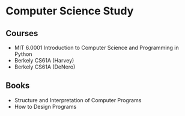 # Computer Science Study

## Courses
- MIT 6.0001 Introduction to Computer Science and Programming in Python
- Berkely CS61A (Harvey)
- Berkely CS61A (DeNero)

## Books
- Structure and Interpretation of Computer Programs
- How to Design Programs
